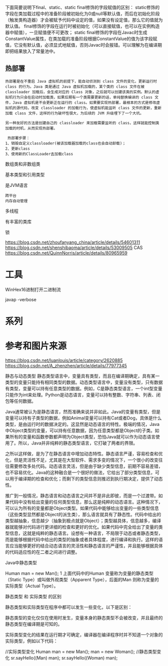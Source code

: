 








下面简要说明下final、static、static final修饰的字段赋值的区别：
static修饰的字段在类加载过程中的准备阶段被初始化为0或null等默认值，而后在初始化阶段（触发类构造器）才会被赋予代码中设定的值，如果没有设定值，那么它的值就为默认值。 final修饰的字段在运行时被初始化（可以直接赋值，也可以在实例构造器中赋值），一旦赋值便不可更改； static final修饰的字段在Javac时生成ConstantValue属性，在类加载的准备阶段根据ConstantValue的值为该字段赋值，它没有默认值，必须显式地赋值，否则Javac时会报错。可以理解为在编译期即把结果放入了常量池中。




##  热部署

	热部署是在不重启 Java 虚拟机的前提下，能自动侦测到 class 文件的变化，更新运行时 class 的行为。Java 类是通过 Java 虚拟机加载的，某个类的 class 文件在被 classloader 加载后，会生成对应的 Class 对象，之后就可以创建该类的实例。默认的虚拟机行为只会在启动时加载类，如果后期有一个类需要更新的话，单纯替换编译的 class 文件，Java 虚拟机是不会更新正在运行的 class。如果要实现热部署，最根本的方式是修改虚拟机的源代码，改变 classloader 的加载行为，使虚拟机能监听 class 文件的更新，重新加载 class 文件，这样的行为破坏性很大，为后续的 JVM 升级埋下了一个大坑。
	
	另一种友好的方法是创建自己的 classloader 来加载需要监听的 class，这样就能控制类加载的时机，从而实现热部署。
	
	 热部署步骤：
	1、销毁自定义classloader(被该加载器加载的class也会自动卸载)；
	2、更新class
	3、使用新的ClassLoader去加载class







数组类和非数组类


基本类型和引用类型


是JVM语言

    跨平台
    内存自动管理
    
    
多线程



有丰富的类库


锁

https://blog.csdn.net/zhoufanyang_china/article/details/54601311
https://blog.csdn.net/shenshibaoma/article/details/53009505
CAS
https://blog.csdn.net/QuinnNorris/article/details/80965959





# 工具


WinHex16进制打开二进制流


javap -verbose 



# 系列





# 参考和图片来源


https://blog.csdn.net/luanlouis/article/category/2620885        
https://blog.csdn.net/A_zhenzhen/article/details/77977345




静态与动态类型 静态类型语言中，变量具有类型，而且在编译期确定，具有某一类型的变量只能持有相同类型的数据。动态类型语言中，变量没有类型，只有数据有类型，变量可以持有任意类型的数据。例如，C是静态类型语言，一个int型变量只能作为int来处理。Python是动态语言，变量可以持有整数、字符串、列表、闭包等任何数据。

Java通常被认为是静态语言，然而准确来说并非如此。Java的变量有类型，但是变量可以持有子类型的数据，例如Animal变量可以持有Cat或者Dog，具体是什么类型，是由运行时的数据决定的。这显然是动态语言的特性。极端的情况，Java中Object类型的变量，可以持有任意数据，因为任意类型都是Object的子类。如果所有的变量和函数参数都声明为Object类型，恐怕Java就可以作为动态语言使用了。所以，Java并非纯粹的静态类型语言，它打破了两者的界限。

之所以这样做，是为了在静态语言中增加动态特性。静态语言严谨，容易检查和优化，但是灵活性不足，尤其是在大型软件、需求多变的情况下，一个很小的改变往往需要修改多处代码。动态语言灵活，但是由于缺少类型信息，前期不容易差错，也不容易优化。Java的这种融合是一个很好的做法，它给出了部分类型信息，可以用于编译期的检查和优化；而剩下的类型信息则推迟到执行期决定，提供了动态性。

推广到一般情况，静态语言和动态语言之间并不是非此即彼，而是一个过渡带。如果代码中没有给出变量的任何类型信息，那么这是纯粹的动态语言。这种情况下，可以认为所有的变量都是Object类型。如果代码中能够给出变量的一些类型信息（这些类型显然都是Object的派生类），那么语言就具有了静态性。代码中给出的类型越抽象，信息越少（抽象到极点就是Object）；类型越具体，信息越多，编译器就能够对代码进行更详细的检查和更好的优化。如果代码中完全给出了变量的类型信息，这就是纯粹的静态语言。设想有一种语言，不局限于动态或者静态类型，而是能够根据代码中给出的类型的抽象或者具体程度，进行编译和执行。这样的语言应当能够更好的结合动态语言的灵活性和静态语言的严谨性，并且能够根据具体的代码适应性的在二者之间进行调整。

Java中静态类型

Human man = new Man();
1
上面代码中的Human 变量称为变量的静态类型（Static Type）或叫做外观类型（Apparent Type），后面的Man 则称为变量的实际类型（Actual Type）。

静态类型 和 实际类型 的区别

静态类型和实际类型在程序中都可以发生一些变化，以下是区别：

静态类型的变化仅仅在使用时发生，变量本身的静态类型不会被改变，并且最终的静态类型在编译期是可知的。

实际类型变化的结果在运行期才可确定，编译器在编译程序时并不知道一个对象的实际类型，例如以下代码：

//实际类型变化
Human man = new Man();
man = new Woman();
//静态类型变化
sr.sayHello((Man) man);
sr.sayHello((Woman) man);












    
